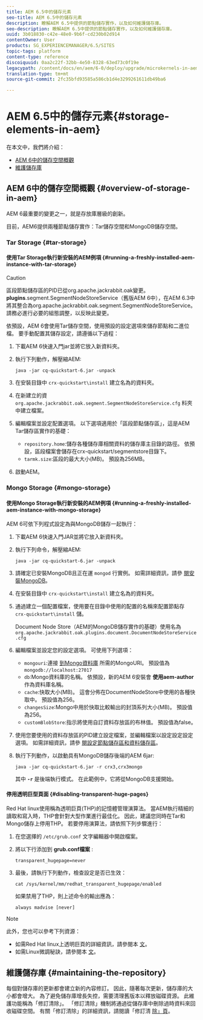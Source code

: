 ```yaml
---
title: AEM 6.5中的儲存元素
seo-title: AEM 6.5中的儲存元素
description: 瞭解AEM 6.5中提供的節點儲存實作，以及如何維護儲存庫。
seo-description: 瞭解AEM 6.5中提供的節點儲存實作，以及如何維護儲存庫。
uuid: 3b018830-c42e-48e0-9b6f-cd230b02d914
contentOwner: User
products: SG_EXPERIENCEMANAGER/6.5/SITES
topic-tags: platform
content-type: reference
discoiquuid: 0aa2c22f-32bb-4e50-8328-63ed73c0f19e
legacypath: /content/docs/en/aem/6-0/deploy/upgrade/microkernels-in-aem-6-0
translation-type: tm+mt
source-git-commit: 2fc35bfd93585a586cb1d4e3299261611db49ba6

---
```



# AEM 6.5中的儲存元素{#storage-elements-in-aem}

在本文中，我們將介紹：

* [AEM 6中的儲存空間概觀](/help/sites-deploying/storage-elements-in-aem-6.md#overview-of-storage-in-aem)
* [維護儲存庫](/help/sites-deploying/storage-elements-in-aem-6.md#maintaining-the-repository)

## AEM 6中的儲存空間概觀 {#overview-of-storage-in-aem}

AEM 6最重要的變更之一，就是存放庫層級的創新。

目前，AEM6提供兩種節點儲存實作：Tar儲存空間和MongoDB儲存空間。

### Tar Storage {#tar-storage}

#### 使用Tar Storage執行新安裝的AEM例項 {#running-a-freshly-installed-aem-instance-with-tar-storage}

>[!CAUTION]
>
>區段節點儲存區的PID已從org.apache.jackrabbit.oak變更。**plugins**.segment.SegmentNodeStoreService（舊版AEM 6中），在AEM 6.3中將其整合為org.apache.jackrabbit.oak.segment.SegmentNodeStoreService。請務必進行必要的組態調整，以反映此變更。

依預設，AEM 6會使用Tar儲存空間，使用預設的設定選項來儲存節點和二進位檔。 要手動配置其儲存設定，請遵循以下過程：

1. 下載AEM 6快速入門jar並將它放入新資料夾。
1. 執行下列動作，解壓縮AEM:

   `java -jar cq-quickstart-6.jar -unpack`

1. 在安裝目錄中 `crx-quickstart\install` 建立名為的資料夾。

1. 在新建立的資 `org.apache.jackrabbit.oak.segment.SegmentNodeStoreService.cfg` 料夾中建立檔案。

1. 編輯檔案並設定配置選項。 以下選項適用於「區段節點儲存區」，這是AEM Tar儲存區實作的基礎：

   * `repository.home`:儲存各種儲存庫相關資料的儲存庫主目錄的路徑。 依預設，區段檔案會儲存在crx-quickstart/segmentstore目錄下。
   * `tarmk.size`:區段的最大大小(MB)。 預設為256MB。

1. 啟動AEM。

### Mongo Storage {#mongo-storage}

#### 使用Mongo Storage執行新安裝的AEM例項 {#running-a-freshly-installed-aem-instance-with-mongo-storage}

AEM 6可依下列程式設定為與MongoDB儲存一起執行：

1. 下載AEM 6快速入門JAR並將它放入新資料夾。
1. 執行下列命令，解壓縮AEM:

   `java -jar cq-quickstart-6.jar -unpack`

1. 請確定已安裝MongoDB且正在運 `mongod` 行實例。 如需詳細資訊，請參 [閱安裝MongoDB](https://docs.mongodb.org/manual/installation/)。
1. 在安裝目錄中 `crx-quickstart\install` 建立名為的資料夾。
1. 通過建立一個配置檔案，使用要在目錄中使用的配置的名稱來配置節點存 `crx-quickstart\install` 儲。

   Document Node Store（AEM的MongoDB儲存實作的基礎）使用名為 `org.apache.jackrabbit.oak.plugins.document.DocumentNodeStoreService.cfg`

1. 編輯檔案並設定您的設定選項。 可使用下列選項：

   * `mongouri`:連接 [到Mongo資料庫](https://docs.mongodb.org/manual/reference/connection-string/) 所需的MongoURI。 預設值為 `mongodb://localhost:27017`
   * `db`:Mongo資料庫的名稱。 依預設，新的AEM 6安裝會 **使用aem-author** 作為資料庫名稱。
   * `cache`:快取大小(MB)。 這會分佈在DocumentNodeStore中使用的各種快取中。 預設值為256。
   * `changesSize`:Mongo中用於快取比較輸出的封頂系列大小(MB)。 預設值為256。
   * `customBlobStore`:指示將使用自訂資料存放區的布林值。 預設值為false。

1. 使用您要使用的資料存放區的PID建立設定檔案，並編輯檔案以設定設定設定選項。 如需詳細資訊，請參 [閱設定節點儲存區和資料儲存區](/help/sites-deploying/data-store-config.md)。

1. 執行下列動作，以啟動具有MongoDB儲存後端的AEM 6jar:

   ```shell
   java -jar cq-quickstart-6.jar -r crx3,crx3mongo
   ```

   其中 **`-r`** 是後端執行模式。 在此範例中，它將從MongoDB支援開始。

#### 停用透明巨型頁面 {#disabling-transparent-huge-pages}

Red Hat linux使用稱為透明巨頁(THP)的記憶體管理演算法。 當AEM執行精細的讀取和寫入時，THP會針對大型作業進行最佳化。 因此，建議您同時在Tar和Mongo儲存上停用THP。 若要停用演算法，請依照下列步驟進行：

1. 在您選擇的 `/etc/grub.conf` 文字編輯器中開啟檔案。
1. 將以下行添加到 **grub.conf檔案** :

   ```
   transparent_hugepage=never
   ```

1. 最後，請執行下列動作，檢查設定是否已生效：

   ```
   cat /sys/kernel/mm/redhat_transparent_hugepage/enabled
   ```

   如果禁用了THP，則上述命令的輸出應為：

   ```
   always madvise [never]
   ```

>[!NOTE]
>
>此外，您也可以參考下列資源：
>
>* 如需Red Hat linux上透明巨頁的詳細資訊，請參閱本 [文](https://access.redhat.com/solutions/46111)。
>* 如需Linux微調秘訣，請參閱本 [文](https://helpx.adobe.com/experience-manager/kb/performance-tuning-tips.html)。
>



## 維護儲存庫 {#maintaining-the-repository}

每個對儲存庫的更新都會建立新的內容修訂。 因此，隨著每次更新，儲存庫的大小都會增大。 為了避免儲存庫增長失控，需要清理舊版本以釋放磁碟資源。 此維護功能稱為「修訂清除」。 「修訂清除」機制將通過從儲存庫中刪除過時資料來回收磁碟空間。 有關「修訂清除」的詳細資訊，請閱讀「修訂清 [除」頁](/help/sites-deploying/revision-cleanup.md)。
